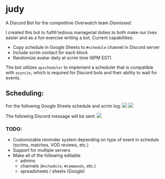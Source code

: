 # judy
A Discord Bot for the competitive Overwatch team _Dismissed_.

I created this bot to fulfill tedious managerial duties to both make our lives easier and as a fun exercise writing a bot.  Current capabilities:

- Copy schedule in Google Sheets to `#schedule` channel in Discord server
- Include scrim contact for each block
- Randomize avatar daily at scrim time (6PM EST)

The bot utilizes `apscheduler` to implement a scheduler that is compatible with `asyncio`, which is required for Discord bots and their ability to wait for events.

## Scheduling:
For the following Google Sheets schedule and scrim log:
![](https://i.imgur.com/kcMYob5.png)
![](https://i.imgur.com/gpsDYuk.png)

The following Discord message will be sent:
![](https://i.imgur.com/7SpwMFv.png)

### TODO:
- Customizable reminder system depending on type of event in schedule (scrims, matches, VOD reviews, etc.)
- Support for multiple servers
- Make all of the following editable
    - admins
    - channels (`#schedule`, `#commands`, etc.)
    - spreadsheets / sheets (Google)
